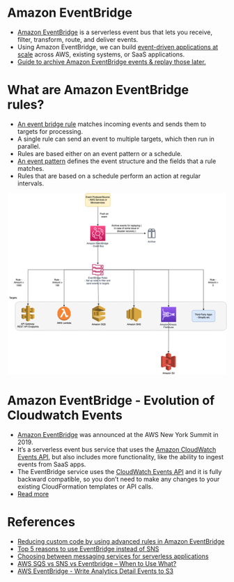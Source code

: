 
# Amazon EventBridge
- [Amazon EventBridge](https://aws.amazon.com/eventbridge/) is a serverless event bus that lets you receive, filter, transform, route, and deliver events. 
- Using Amazon EventBridge, we can build [event-driven applications at scale](../../1_HLDDesignComponents/1_MicroServicesSOA) across AWS, existing systems, or SaaS applications.
- [Guide to archive Amazon EventBridge events & replay those later.](https://docs.aws.amazon.com/eventbridge/latest/userguide/eb-archive-event.html)

# What are Amazon EventBridge rules?
- [An event bridge rule](https://docs.aws.amazon.com/eventbridge/latest/userguide/eb-rules.html) matches incoming events and sends them to targets for processing. 
- A single rule can send an event to multiple targets, which then run in parallel. 
- Rules are based either on an event pattern or a schedule. 
- [An event pattern](https://docs.aws.amazon.com/eventbridge/latest/userguide/eb-event-patterns.html) defines the event structure and the fields that a rule matches. 
- Rules that are based on a schedule perform an action at regular intervals.

![img.png](assests/eventbridge/EventBridge.png)

# Amazon EventBridge - Evolution of Cloudwatch Events
- [Amazon EventBridge]() was announced at the AWS New York Summit in 2019. 
- It’s a serverless event bus service that uses the [Amazon CloudWatch Events API](../8_MonitoringServices/AmazonCloudWatch.md), but also includes more functionality, like the ability to ingest events from SaaS apps. 
- The EventBridge service uses the [CloudWatch Events API](../8_MonitoringServices/AmazonCloudWatch.md) and it is fully backward compatible, so you don’t need to make any changes to your existing CloudFormation templates or API calls.
- [Read more](https://aws.amazon.com/blogs/compute/upgrading-to-amazon-eventbridge-from-amazon-cloudwatch-events/)

# References
- [Reducing custom code by using advanced rules in Amazon EventBridge](https://aws.amazon.com/blogs/compute/reducing-custom-code-by-using-advanced-rules-in-amazon-eventbridge/)
- [Top 5 reasons to use EventBridge instead of SNS](https://lumigo.io/blog/5-reasons-why-you-should-use-eventbridge-instead-of-sns/)
- [Choosing between messaging services for serverless applications](https://aws.amazon.com/blogs/compute/choosing-between-messaging-services-for-serverless-applications/)
- [AWS SQS vs SNS vs Eventbridge – When to Use What?](https://beabetterdev.com/2021/09/10/aws-sqs-vs-sns-vs-eventbridge/)
- [AWS EventBridge - Write Analytics Detail Events to S3](https://developer.genesys.cloud/blueprints/aws-eventbridge-analytics-detail-events-blueprint/index-tmp)